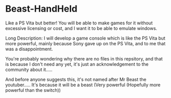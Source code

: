 # Beast-HandHeld
Like a PS Vita but better!
You will be able to make games for it without excessive licensing or cost, and I want it to be able to emulate windows.


Long Description:
I will develop a game console which is like the PS Vita but more powerful, mainly because Sony gave up on the PS Vita, and to me that was a disappointment.

You're probably wondering why there are no files in this repsitory, and that is because I don't need any yet, it's just an acknowledgement to the community about it.....

And before anyone suggests this, it's not named after Mr Beast the youtuber..... It's because it will be a beast (Very powerful (Hopefully more powerful than the switch))

